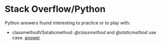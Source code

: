 Stack Overflow/Python
========================================

Python answers found interesting to practice or to play with:

* classmethodVSstaticmethod: *@classmethod* and *@staticmethod* use case. [answer](http://stackoverflow.com/a/14605349)
